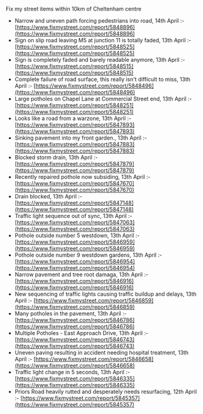 Fix my street items within 10km of Cheltenham centre

<!-- fix_marker starts -->

- Narrow and uneven path forcing pedestrians into road, 14th April :- [https://www.fixmystreet.com/report/5848896](https://www.fixmystreet.com/report/5848896)
- Sign on slip road leaving M5 at junction 11 is totally faded, 13th April :- [https://www.fixmystreet.com/report/5848525](https://www.fixmystreet.com/report/5848525)
- Sign is completely faded and barely readable anymore, 13th April :- [https://www.fixmystreet.com/report/5848515](https://www.fixmystreet.com/report/5848515)
- Complete failure of road surface, this really isn't difficult to miss, 13th April :- [https://www.fixmystreet.com/report/5848496](https://www.fixmystreet.com/report/5848496)
- Large potholes on Chapel Lane at Commercial Street end, 13th April :- [https://www.fixmystreet.com/report/5848251](https://www.fixmystreet.com/report/5848251)
- Looks like a road from a warzone, 13th April :- [https://www.fixmystreet.com/report/5847893](https://www.fixmystreet.com/report/5847893)
- Sinking pavement into my front garden., 13th April :- [https://www.fixmystreet.com/report/5847883](https://www.fixmystreet.com/report/5847883)
- Blocked storm drain, 13th April :- [https://www.fixmystreet.com/report/5847879](https://www.fixmystreet.com/report/5847879)
- Recently repaired pothole now subsiding, 13th April :- [https://www.fixmystreet.com/report/5847670](https://www.fixmystreet.com/report/5847670)
- Drain blocked, 13th April :- [https://www.fixmystreet.com/report/5847148](https://www.fixmystreet.com/report/5847148)
- Traffic light sequence out of sync, 13th April :- [https://www.fixmystreet.com/report/5847063](https://www.fixmystreet.com/report/5847063)
- Pothole outside number 5 westdown, 13th April :- [https://www.fixmystreet.com/report/5846959](https://www.fixmystreet.com/report/5846959)
- Pothole outside number 9 westdown gardens, 13th April :- [https://www.fixmystreet.com/report/5846954](https://www.fixmystreet.com/report/5846954)
- Narrow pavement and tree root damaga, 13th April :- [https://www.fixmystreet.com/report/5846916](https://www.fixmystreet.com/report/5846916)
- New sequencing of traffic lights causing traffic buildup and delays, 13th April :- [https://www.fixmystreet.com/report/5846859](https://www.fixmystreet.com/report/5846859)
- Many potholes in the pavement, 13th April :- [https://www.fixmystreet.com/report/5846786](https://www.fixmystreet.com/report/5846786)
- Multiple Potholes - East Approach Drive, 13th April :- [https://www.fixmystreet.com/report/5846743](https://www.fixmystreet.com/report/5846743)
- Uneven paving resulting in accident needing hospital treatment, 13th April :- [https://www.fixmystreet.com/report/5846658](https://www.fixmystreet.com/report/5846658)
- Traffic light change in 5 seconds, 13th April :- [https://www.fixmystreet.com/report/5846335](https://www.fixmystreet.com/report/5846335)
- Priors Road heavily rutted and desperately needs resurfacing, 12th April :- [https://www.fixmystreet.com/report/5845357](https://www.fixmystreet.com/report/5845357)

<!-- fix_marker ends -->